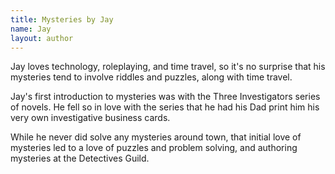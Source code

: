 ```yaml
---
title: Mysteries by Jay
name: Jay
layout: author
---
```


Jay loves technology, roleplaying, and time travel, so it's no surprise that his mysteries tend to involve riddles and puzzles, along with time travel.  

Jay's first introduction to mysteries was with the Three Investigators series of novels.  He fell so in love with the series that he had his Dad print him his very own investigative business cards.

While he never did solve any mysteries around town, that initial love of mysteries led to a love of puzzles and problem solving, and authoring mysteries at the Detectives Guild.
